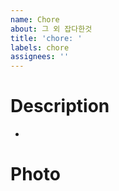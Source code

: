```yaml
---
name: Chore
about: 그 외 잡다한것
title: 'chore: '
labels: chore
assignees: ''
---
```


# Description

-

<!-- 사진 있다면 첨부 -->

# Photo

<div align="center">
  <img src="">
</div>
